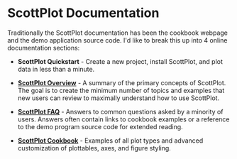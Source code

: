 # ScottPlot Documentation

Traditionally the ScottPlot documentation has been the cookbook webpage and the demo application source code. I'd like to break this up into 4 online documentation sections:

* **ScottPlot Quickstart** - Create a new project, install ScottPlot, and plot data in less than a minute.

* [**ScottPlot Overview**](overview.md) - A summary of the primary concepts of ScottPlot. The goal is to create the minimum number of topics and examples that new users can review to maximally understand how to use ScottPlot.

* [**ScottPlot FAQ**](faq.md) - Answers to common questions asked by a minority of users. Answers often contain links to cookbook examples or a reference to the demo program source code for extended reading.

* [**ScottPlot Cookbook**](cookbook.md) - Examples of all plot types and advanced customization of plottables, axes, and figure styling.